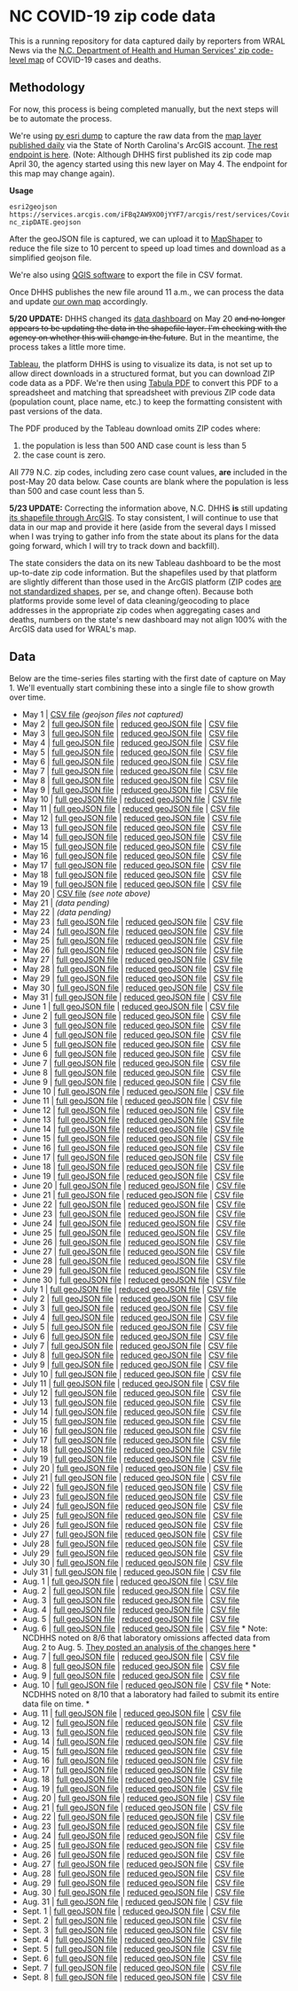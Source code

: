 
# NC COVID-19 zip code data

This is a running repository for data captured daily by reporters from WRAL News via the [N.C. Department of Health and Human Services' zip code-level map](https://www.ncdhhs.gov/divisions/public-health/covid19/covid-19-nc-case-count#zip-code-map) of COVID-19 cases and deaths.

## Methodology

For now, this process is being completed manually, but the next steps will be to automate the process.

We're using [py esri dump](https://github.com/openaddresses/pyesridump) to capture the raw data from the [map layer published daily](https://nc.maps.arcgis.com/home/item.html?id=52f127a0767149ec984e91fcc06b06cb#overview) via the State of North Carolina's ArcGIS account. [The rest endpoint is here](https://services.arcgis.com/iFBq2AW9XO0jYYF7/arcgis/rest/services/Covid19byZIPnew/FeatureServer/0). (Note: Although DHHS first published its zip code map April 30, the agency started using this new layer on May 4. The endpoint for this map may change again).

**Usage**

    esri2geojson https://services.arcgis.com/iFBq2AW9XO0jYYF7/arcgis/rest/services/Covid19byZIPnew/FeatureServer/0 nc_zipDATE.geojson
After the geoJSON file is captured, we can upload it to [MapShaper](https://mapshaper.org/) to reduce the file size to 10 percent to speed up load times and download as a simplified geojson file.

We're also using [QGIS software](https://qgis.org/en/site/) to export the file in CSV format.

Once DHHS publishes the new file around 11 a.m., we can process the data and update [our own map](https://www.wral.com/coronavirus/nc-coronavirus-cases-maps-graphs-live-updates/19010016/) accordingly.

**5/20 UPDATE:** DHHS changed its [data dashboard](https://covid19.ncdhhs.gov/dashboard) on May 20 ~~and no longer appears to be updating the data in the shapefile layer. I'm checking with the agency on whether this will change in the future~~. But in the meantime, the process takes a little more time.

[Tableau](https://www.tableau.com/), the platform DHHS is using to visualize its data, is not set up to allow direct downloads in a structured format, but you can download ZIP code data as a PDF. We're then using [Tabula PDF](https://tabula.technology/) to convert this PDF to a spreadsheet and matching that spreadsheet with previous ZIP code data (population count, place name, etc.) to keep the formatting consistent with past versions of the data.

The PDF produced by the Tableau download omits ZIP codes where:

 1. the population is less than 500 AND case count is less than 5
 2. the case count is zero.

All 779 N.C. zip codes, including zero case count values, **are** included in the post-May 20 data below. Case counts are blank where the population is less than 500 and case count less than 5.

**5/23 UPDATE:** Correcting the information above, N.C. DHHS **is** still updating [its shapefile through ArcGIS](https://nc.maps.arcgis.com/home/item.html?id=52f127a0767149ec984e91fcc06b06cb#overview). To stay consistent, I will continue to use that data in our map and provide it here (aside from the several days I missed when I was trying to gather info from the state about its plans for the data going forward, which I will try to track down and backfill).

The state considers the data on its new Tableau dashboard to be the most up-to-date zip code information. But the shapefiles used by that platform are slightly different than those used in the ArcGIS platform (ZIP codes [are not standardized shapes](https://carto.com/blog/zip-codes-spatial-analysis/), per se, and change often). Because both platforms provide some level of data cleaning/geocoding to place addresses in the appropriate zip codes when aggregating cases and deaths, numbers on the state's new dashboard may not align 100% with the ArcGIS data used for WRAL's map.

## Data
Below are the time-series files starting with the first date of capture on May 1. We'll eventually start combining these into a single file to show growth over time.
 - May 1 | [CSV file](time_series_data/csv/nc_zip0501.csv) *(geojson files not captured)*
 - May 2 | [full geoJSON file](time_series_data/full_geojson/nc_zip0502.geojson) | [reduced geoJSON file](time_series_data/reduced_geojson/nc_zip0502.json) | [CSV file](time_series_data/csv/nc_zip0502.csv)
 - May 3 | [full geoJSON file](time_series_data/full_geojson/nc_zip0503.geojson) | [reduced geoJSON file](time_series_data/reduced_geojson/nc_zip0503.json) | [CSV file](time_series_data/csv/nc_zip0503.csv)
 - May 4 | [full geoJSON file](time_series_data/full_geojson/nc_zip0504.geojson) | [reduced geoJSON file](time_series_data/reduced_geojson/nc_zip0504.json) | [CSV file](time_series_data/csv/nc_zip0504.csv)
 - May 5 | [full geoJSON file](time_series_data/full_geojson/nc_zip0505.geojson) | [reduced geoJSON file](time_series_data/reduced_geojson/nc_zip0505.json) | [CSV file](time_series_data/csv/nc_zip0505.csv)
 - May 6 | [full geoJSON file](time_series_data/full_geojson/nc_zip0506.geojson) | [reduced geoJSON file](time_series_data/reduced_geojson/nc_zip0506.json) | [CSV file](time_series_data/csv/nc_zip0506.csv)
 - May 7 | [full geoJSON file](time_series_data/full_geojson/nc_zip0507.geojson) | [reduced geoJSON file](time_series_data/reduced_geojson/nc_zip0507.json) | [CSV file](time_series_data/csv/nc_zip0507.csv)
 - May 8 | [full geoJSON file](time_series_data/full_geojson/nc_zip0508.geojson) | [reduced geoJSON file](time_series_data/reduced_geojson/nc_zip0508.json) | [CSV file](time_series_data/csv/nc_zip0508.csv)
 - May 9 | [full geoJSON file](time_series_data/full_geojson/nc_zip0509.geojson) | [reduced geoJSON file](time_series_data/reduced_geojson/nc_zip0509.json) | [CSV file](time_series_data/csv/nc_zip0509.csv)
 - May 10 | [full geoJSON file](time_series_data/full_geojson/nc_zip0510.geojson) | [reduced geoJSON file](time_series_data/reduced_geojson/nc_zip0510.json) | [CSV file](time_series_data/csv/nc_zip0510.csv)
 - May 11 | [full geoJSON file](time_series_data/full_geojson/nc_zip0511.geojson) | [reduced geoJSON file](time_series_data/reduced_geojson/nc_zip0511.json) | [CSV file](time_series_data/csv/nc_zip0511.csv)
 - May 12 | [full geoJSON file](time_series_data/full_geojson/nc_zip0512.geojson) | [reduced geoJSON file](time_series_data/reduced_geojson/nc_zip0512.json) | [CSV file](time_series_data/csv/nc_zip0512.csv)
 - May 13 | [full geoJSON file](time_series_data/full_geojson/nc_zip0513.geojson) | [reduced geoJSON file](time_series_data/reduced_geojson/nc_zip0513.json) | [CSV file](time_series_data/csv/nc_zip0513.csv)
 - May 14 | [full geoJSON file](time_series_data/full_geojson/nc_zip0514.geojson) | [reduced geoJSON file](time_series_data/reduced_geojson/nc_zip0514.json) | [CSV file](time_series_data/csv/nc_zip0514.csv)
 - May 15 | [full geoJSON file](time_series_data/full_geojson/nc_zip0515.geojson) | [reduced geoJSON file](time_series_data/reduced_geojson/nc_zip0515.json) | [CSV file](time_series_data/csv/nc_zip0515.csv)
 - May 16 | [full geoJSON file](time_series_data/full_geojson/nc_zip0516.geojson) | [reduced geoJSON file](time_series_data/reduced_geojson/nc_zip0516.json) | [CSV file](time_series_data/csv/nc_zip0516.csv)
 - May 17 | [full geoJSON file](time_series_data/full_geojson/nc_zip0517.geojson) | [reduced geoJSON file](time_series_data/reduced_geojson/nc_zip0517.json) | [CSV file](time_series_data/csv/nc_zip0517.csv)
 - May 18 | [full geoJSON file](time_series_data/full_geojson/nc_zip0518.geojson) | [reduced geoJSON file](time_series_data/reduced_geojson/nc_zip0518.json) | [CSV file](time_series_data/csv/nc_zip0518.csv)
 - May 19 | [full geoJSON file](time_series_data/full_geojson/nc_zip0519.geojson) | [reduced geoJSON file](time_series_data/reduced_geojson/nc_zip0519.json) | [CSV file](time_series_data/csv/nc_zip0519.csv)
 - May 20 | [CSV file](time_series_data/csv/nc_zip0520.csv) *(see note above)*
 - May 21 | *(data pending)*
 - May 22 | *(data pending)*
 - May 23 | [full geoJSON file](time_series_data/full_geojson/nc_zip0523.geojson) | [reduced geoJSON file](time_series_data/reduced_geojson/nc_zip0523.json) | [CSV file](time_series_data/csv/nc_zip0523.csv)
 - May 24 | [full geoJSON file](time_series_data/full_geojson/nc_zip0524.geojson) | [reduced geoJSON file](time_series_data/reduced_geojson/nc_zip0524.json) | [CSV file](time_series_data/csv/nc_zip0524.csv)
 - May 25 | [full geoJSON file](time_series_data/full_geojson/nc_zip0525.geojson) | [reduced geoJSON file](time_series_data/reduced_geojson/nc_zip0525.json) | [CSV file](time_series_data/csv/nc_zip0525.csv)
 - May 26 | [full geoJSON file](time_series_data/full_geojson/nc_zip0526.geojson) | [reduced geoJSON file](time_series_data/reduced_geojson/nc_zip0526.json) | [CSV file](time_series_data/csv/nc_zip0526.csv)
 - May 27 | [full geoJSON file](time_series_data/full_geojson/nc_zip0527.geojson) | [reduced geoJSON file](time_series_data/reduced_geojson/nc_zip0527.json) | [CSV file](time_series_data/csv/nc_zip0527.csv)
 - May 28 | [full geoJSON file](time_series_data/full_geojson/nc_zip0528.geojson) | [reduced geoJSON file](time_series_data/reduced_geojson/nc_zip0528.json) | [CSV file](time_series_data/csv/nc_zip0528.csv)
 - May 29 | [full geoJSON file](time_series_data/full_geojson/nc_zip0529.geojson) | [reduced geoJSON file](time_series_data/reduced_geojson/nc_zip0529.json) | [CSV file](time_series_data/csv/nc_zip0529.csv)
 - May 30 | [full geoJSON file](time_series_data/full_geojson/nc_zip0530.geojson) | [reduced geoJSON file](time_series_data/reduced_geojson/nc_zip0530.json) | [CSV file](time_series_data/csv/nc_zip0530.csv)
 - May 31 | [full geoJSON file](time_series_data/full_geojson/nc_zip0531.geojson) | [reduced geoJSON file](time_series_data/reduced_geojson/nc_zip0531.json) | [CSV file](time_series_data/csv/nc_zip0531.csv)
 - June 1 | [full geoJSON file](time_series_data/full_geojson/nc_zip0601.geojson) | [reduced geoJSON file](time_series_data/reduced_geojson/nc_zip0601.json) | [CSV file](time_series_data/csv/nc_zip0601.csv)
 - June 2 | [full geoJSON file](time_series_data/full_geojson/nc_zip0602.geojson) | [reduced geoJSON file](time_series_data/reduced_geojson/nc_zip0602.json) | [CSV file](time_series_data/csv/nc_zip0602.csv)
 - June 3 | [full geoJSON file](time_series_data/full_geojson/nc_zip0603.geojson) | [reduced geoJSON file](time_series_data/reduced_geojson/nc_zip0603.json) | [CSV file](time_series_data/csv/nc_zip0603.csv)
 - June 4 | [full geoJSON file](time_series_data/full_geojson/nc_zip0604.geojson) | [reduced geoJSON file](time_series_data/reduced_geojson/nc_zip0604.json) | [CSV file](time_series_data/csv/nc_zip0604.csv)
 - June 5 | [full geoJSON file](time_series_data/full_geojson/nc_zip0605.geojson) | [reduced geoJSON file](time_series_data/reduced_geojson/nc_zip0605.json) | [CSV file](time_series_data/csv/nc_zip0605.csv)
 - June 6 | [full geoJSON file](time_series_data/full_geojson/nc_zip0606.geojson) | [reduced geoJSON file](time_series_data/reduced_geojson/nc_zip0606.json) | [CSV file](time_series_data/csv/nc_zip0606.csv)
 - June 7 | [full geoJSON file](time_series_data/full_geojson/nc_zip0607.geojson) | [reduced geoJSON file](time_series_data/reduced_geojson/nc_zip0607.json) | [CSV file](time_series_data/csv/nc_zip0607.csv)
 - June 8 | [full geoJSON file](time_series_data/full_geojson/nc_zip0608.geojson) | [reduced geoJSON file](time_series_data/reduced_geojson/nc_zip0608.json) | [CSV file](time_series_data/csv/nc_zip0608.csv)
 - June 9 | [full geoJSON file](time_series_data/full_geojson/nc_zip0609.geojson) | [reduced geoJSON file](time_series_data/reduced_geojson/nc_zip0609.json) | [CSV file](time_series_data/csv/nc_zip0609.csv)
 - June 10 | [full geoJSON file](time_series_data/full_geojson/nc_zip0610.geojson) | [reduced geoJSON file](time_series_data/reduced_geojson/nc_zip0610.json) | [CSV file](time_series_data/csv/nc_zip0610.csv)
 - June 11 | [full geoJSON file](time_series_data/full_geojson/nc_zip0611.geojson) | [reduced geoJSON file](time_series_data/reduced_geojson/nc_zip0611.json) | [CSV file](time_series_data/csv/nc_zip0611.csv)
 - June 12 | [full geoJSON file](time_series_data/full_geojson/nc_zip0612.geojson) | [reduced geoJSON file](time_series_data/reduced_geojson/nc_zip0612.json) | [CSV file](time_series_data/csv/nc_zip0612.csv)
 - June 13 | [full geoJSON file](time_series_data/full_geojson/nc_zip0613.geojson) | [reduced geoJSON file](time_series_data/reduced_geojson/nc_zip0613.json) | [CSV file](time_series_data/csv/nc_zip0613.csv)
 - June 14 | [full geoJSON file](time_series_data/full_geojson/nc_zip0614.geojson) | [reduced geoJSON file](time_series_data/reduced_geojson/nc_zip0614.json) | [CSV file](time_series_data/csv/nc_zip0614.csv)
 - June 15 | [full geoJSON file](time_series_data/full_geojson/nc_zip0615.geojson) | [reduced geoJSON file](time_series_data/reduced_geojson/nc_zip0615.json) | [CSV file](time_series_data/csv/nc_zip0615.csv)
 - June 16 | [full geoJSON file](time_series_data/full_geojson/nc_zip0616.geojson) | [reduced geoJSON file](time_series_data/reduced_geojson/nc_zip0616.json) | [CSV file](time_series_data/csv/nc_zip0616.csv)
 - June 17 | [full geoJSON file](time_series_data/full_geojson/nc_zip0617.geojson) | [reduced geoJSON file](time_series_data/reduced_geojson/nc_zip0617.json) | [CSV file](time_series_data/csv/nc_zip0617.csv)
 - June 18 | [full geoJSON file](time_series_data/full_geojson/nc_zip0618.geojson) | [reduced geoJSON file](time_series_data/reduced_geojson/nc_zip0618.json) | [CSV file](time_series_data/csv/nc_zip0618.csv)
 - June 19 | [full geoJSON file](time_series_data/full_geojson/nc_zip0619.geojson) | [reduced geoJSON file](time_series_data/reduced_geojson/nc_zip0619.json) | [CSV file](time_series_data/csv/nc_zip0619.csv)
 - June 20 | [full geoJSON file](time_series_data/full_geojson/nc_zip0620.geojson) | [reduced geoJSON file](time_series_data/reduced_geojson/nc_zip0620.json) | [CSV file](time_series_data/csv/nc_zip0620.csv)
 - June 21 | [full geoJSON file](time_series_data/full_geojson/nc_zip0621.geojson) | [reduced geoJSON file](time_series_data/reduced_geojson/nc_zip0621.json) | [CSV file](time_series_data/csv/nc_zip0621.csv)
 - June 22 | [full geoJSON file](time_series_data/full_geojson/nc_zip0622.geojson) | [reduced geoJSON file](time_series_data/reduced_geojson/nc_zip0622.json) | [CSV file](time_series_data/csv/nc_zip0622.csv)
 - June 23 | [full geoJSON file](time_series_data/full_geojson/nc_zip0623.geojson) | [reduced geoJSON file](time_series_data/reduced_geojson/nc_zip0623.json) | [CSV file](time_series_data/csv/nc_zip0623.csv)
 - June 24 | [full geoJSON file](time_series_data/full_geojson/nc_zip0624.geojson) | [reduced geoJSON file](time_series_data/reduced_geojson/nc_zip0624.json) | [CSV file](time_series_data/csv/nc_zip0624.csv)
 - June 25 | [full geoJSON file](time_series_data/full_geojson/nc_zip0625.geojson) | [reduced geoJSON file](time_series_data/reduced_geojson/nc_zip0625.json) | [CSV file](time_series_data/csv/nc_zip0625.csv)
 - June 26 | [full geoJSON file](time_series_data/full_geojson/nc_zip0626.geojson) | [reduced geoJSON file](time_series_data/reduced_geojson/nc_zip0626.json) | [CSV file](time_series_data/csv/nc_zip0626.csv)
 - June 27 | [full geoJSON file](time_series_data/full_geojson/nc_zip0627.geojson) | [reduced geoJSON file](time_series_data/reduced_geojson/nc_zip0627.json) | [CSV file](time_series_data/csv/nc_zip0627.csv)
 - June 28 | [full geoJSON file](time_series_data/full_geojson/nc_zip0628.geojson) | [reduced geoJSON file](time_series_data/reduced_geojson/nc_zip0628.json) | [CSV file](time_series_data/csv/nc_zip0628.csv)
 - June 29 | [full geoJSON file](time_series_data/full_geojson/nc_zip0629.geojson) | [reduced geoJSON file](time_series_data/reduced_geojson/nc_zip0629.json) | [CSV file](time_series_data/csv/nc_zip0629.csv)
 - June 30 | [full geoJSON file](time_series_data/full_geojson/nc_zip0630.geojson) | [reduced geoJSON file](time_series_data/reduced_geojson/nc_zip0630.json) | [CSV file](time_series_data/csv/nc_zip0630.csv)
 - July 1 | [full geoJSON file](time_series_data/full_geojson/nc_zip0701.geojson) | [reduced geoJSON file](time_series_data/reduced_geojson/nc_zip0701.json) | [CSV file](time_series_data/csv/nc_zip0701.csv)
 - July 2 | [full geoJSON file](time_series_data/full_geojson/nc_zip0702.geojson) | [reduced geoJSON file](time_series_data/reduced_geojson/nc_zip0702.json) | [CSV file](time_series_data/csv/nc_zip0702.csv)
 - July 3 | [full geoJSON file](time_series_data/full_geojson/nc_zip0703.geojson) | [reduced geoJSON file](time_series_data/reduced_geojson/nc_zip0703.json) | [CSV file](time_series_data/csv/nc_zip0703.csv)
 - July 4 | [full geoJSON file](time_series_data/full_geojson/nc_zip0704.geojson) | [reduced geoJSON file](time_series_data/reduced_geojson/nc_zip0704.json) | [CSV file](time_series_data/csv/nc_zip0704.csv)
 - July 5 | [full geoJSON file](time_series_data/full_geojson/nc_zip0705.geojson) | [reduced geoJSON file](time_series_data/reduced_geojson/nc_zip0705.json) | [CSV file](time_series_data/csv/nc_zip0705.csv)
 - July 6 | [full geoJSON file](time_series_data/full_geojson/nc_zip0706.geojson) | [reduced geoJSON file](time_series_data/reduced_geojson/nc_zip0706.json) | [CSV file](time_series_data/csv/nc_zip0706.csv)
 - July 7 | [full geoJSON file](time_series_data/full_geojson/nc_zip0707.geojson) | [reduced geoJSON file](time_series_data/reduced_geojson/nc_zip0707.json) | [CSV file](time_series_data/csv/nc_zip0707.csv)
 - July 8 | [full geoJSON file](time_series_data/full_geojson/nc_zip0708.geojson) | [reduced geoJSON file](time_series_data/reduced_geojson/nc_zip0708.json) | [CSV file](time_series_data/csv/nc_zip0708.csv)
 - July 9 | [full geoJSON file](time_series_data/full_geojson/nc_zip0709.geojson) | [reduced geoJSON file](time_series_data/reduced_geojson/nc_zip0709.json) | [CSV file](time_series_data/csv/nc_zip0709.csv)
 - July 10 | [full geoJSON file](time_series_data/full_geojson/nc_zip0710.geojson) | [reduced geoJSON file](time_series_data/reduced_geojson/nc_zip0710.json) | [CSV file](time_series_data/csv/nc_zip0710.csv)
 - July 11 | [full geoJSON file](time_series_data/full_geojson/nc_zip0711.geojson) | [reduced geoJSON file](time_series_data/reduced_geojson/nc_zip0711.json) | [CSV file](time_series_data/csv/nc_zip0711.csv)
 - July 12 | [full geoJSON file](time_series_data/full_geojson/nc_zip0712.geojson) | [reduced geoJSON file](time_series_data/reduced_geojson/nc_zip0712.json) | [CSV file](time_series_data/csv/nc_zip0712.csv)
 - July 13 | [full geoJSON file](time_series_data/full_geojson/nc_zip0713.geojson) | [reduced geoJSON file](time_series_data/reduced_geojson/nc_zip0713.json) | [CSV file](time_series_data/csv/nc_zip0713.csv)
 - July 14 | [full geoJSON file](time_series_data/full_geojson/nc_zip0714.geojson) | [reduced geoJSON file](time_series_data/reduced_geojson/nc_zip0714.json) | [CSV file](time_series_data/csv/nc_zip0714.csv)
 - July 15 | [full geoJSON file](time_series_data/full_geojson/nc_zip0715.geojson) | [reduced geoJSON file](time_series_data/reduced_geojson/nc_zip0715.json) | [CSV file](time_series_data/csv/nc_zip0715.csv)
 - July 16 | [full geoJSON file](time_series_data/full_geojson/nc_zip0716.geojson) | [reduced geoJSON file](time_series_data/reduced_geojson/nc_zip0716.json) | [CSV file](time_series_data/csv/nc_zip0716.csv)
 - July 17 | [full geoJSON file](time_series_data/full_geojson/nc_zip0717.geojson) | [reduced geoJSON file](time_series_data/reduced_geojson/nc_zip0717.json) | [CSV file](time_series_data/csv/nc_zip0717.csv)
 - July 18 | [full geoJSON file](time_series_data/full_geojson/nc_zip0718.geojson) | [reduced geoJSON file](time_series_data/reduced_geojson/nc_zip0718.json) | [CSV file](time_series_data/csv/nc_zip0718.csv)
 - July 19 | [full geoJSON file](time_series_data/full_geojson/nc_zip0719.geojson) | [reduced geoJSON file](time_series_data/reduced_geojson/nc_zip0719.json) | [CSV file](time_series_data/csv/nc_zip0719.csv)
 - July 20 | [full geoJSON file](time_series_data/full_geojson/nc_zip0720.geojson) | [reduced geoJSON file](time_series_data/reduced_geojson/nc_zip0720.json) | [CSV file](time_series_data/csv/nc_zip0720.csv)
 - July 21 | [full geoJSON file](time_series_data/full_geojson/nc_zip0721.geojson) | [reduced geoJSON file](time_series_data/reduced_geojson/nc_zip0721.json) | [CSV file](time_series_data/csv/nc_zip0721.csv)
 - July 22 | [full geoJSON file](time_series_data/full_geojson/nc_zip0722.geojson) | [reduced geoJSON file](time_series_data/reduced_geojson/nc_zip0722.json) | [CSV file](time_series_data/csv/nc_zip0722.csv)
 - July 23 | [full geoJSON file](time_series_data/full_geojson/nc_zip0723.geojson) | [reduced geoJSON file](time_series_data/reduced_geojson/nc_zip0723.json) | [CSV file](time_series_data/csv/nc_zip0723.csv)
 - July 24 | [full geoJSON file](time_series_data/full_geojson/nc_zip0724.geojson) | [reduced geoJSON file](time_series_data/reduced_geojson/nc_zip0724.json) | [CSV file](time_series_data/csv/nc_zip0724.csv)
 - July 25 | [full geoJSON file](time_series_data/full_geojson/nc_zip0725.geojson) | [reduced geoJSON file](time_series_data/reduced_geojson/nc_zip0725.json) | [CSV file](time_series_data/csv/nc_zip0725.csv)
 - July 26 | [full geoJSON file](time_series_data/full_geojson/nc_zip0726.geojson) | [reduced geoJSON file](time_series_data/reduced_geojson/nc_zip0726.json) | [CSV file](time_series_data/csv/nc_zip0726.csv)
 - July 27 | [full geoJSON file](time_series_data/full_geojson/nc_zip0727.geojson) | [reduced geoJSON file](time_series_data/reduced_geojson/nc_zip0727.json) | [CSV file](time_series_data/csv/nc_zip0727.csv)
 - July 28 | [full geoJSON file](time_series_data/full_geojson/nc_zip0728.geojson) | [reduced geoJSON file](time_series_data/reduced_geojson/nc_zip0728.json) | [CSV file](time_series_data/csv/nc_zip0728.csv)
 - July 29 | [full geoJSON file](time_series_data/full_geojson/nc_zip0729.geojson) | [reduced geoJSON file](time_series_data/reduced_geojson/nc_zip0729.json) | [CSV file](time_series_data/csv/nc_zip0729.csv)
 - July 30 | [full geoJSON file](time_series_data/full_geojson/nc_zip0730.geojson) | [reduced geoJSON file](time_series_data/reduced_geojson/nc_zip0730.json) | [CSV file](time_series_data/csv/nc_zip0730.csv)
 - July 31 | [full geoJSON file](time_series_data/full_geojson/nc_zip0731.geojson) | [reduced geoJSON file](time_series_data/reduced_geojson/nc_zip0731.json) | [CSV file](time_series_data/csv/nc_zip0731.csv)
 - Aug. 1 | [full geoJSON file](time_series_data/full_geojson/nc_zip0801.geojson) | [reduced geoJSON file](time_series_data/reduced_geojson/nc_zip0801.json) | [CSV file](time_series_data/csv/nc_zip0801.csv)
 - Aug. 2 | [full geoJSON file](time_series_data/full_geojson/nc_zip0802.geojson) | [reduced geoJSON file](time_series_data/reduced_geojson/nc_zip0802.json) | [CSV file](time_series_data/csv/nc_zip0802.csv)
 - Aug. 3 | [full geoJSON file](time_series_data/full_geojson/nc_zip0803.geojson) | [reduced geoJSON file](time_series_data/reduced_geojson/nc_zip0803.json) | [CSV file](time_series_data/csv/nc_zip0803.csv)
 - Aug. 4 | [full geoJSON file](time_series_data/full_geojson/nc_zip0804.geojson) | [reduced geoJSON file](time_series_data/reduced_geojson/nc_zip0804.json) | [CSV file](time_series_data/csv/nc_zip0804.csv)
 - Aug. 5 | [full geoJSON file](time_series_data/full_geojson/nc_zip0805.geojson) | [reduced geoJSON file](time_series_data/reduced_geojson/nc_zip0805.json) | [CSV file](time_series_data/csv/nc_zip0805.csv)
 - Aug. 6 | [full geoJSON file](time_series_data/full_geojson/nc_zip0806.geojson) | [reduced geoJSON file](time_series_data/reduced_geojson/nc_zip0806.json) | [CSV file](time_series_data/csv/nc_zip0806.csv) * Note: NCDHHS noted on 8/6 that laboratory omissions affected data from Aug. 2 to Aug. 5. [They posted an analysis of the changes here](https://files.nc.gov/covid/documents/dashboard/Aug2-5_NCDHHS_DataUpdate.xlsx) *
 - Aug. 7 | [full geoJSON file](time_series_data/full_geojson/nc_zip0807.geojson) | [reduced geoJSON file](time_series_data/reduced_geojson/nc_zip0807.json) | [CSV file](time_series_data/csv/nc_zip0807.csv)
 - Aug. 8 | [full geoJSON file](time_series_data/full_geojson/nc_zip0808.geojson) | [reduced geoJSON file](time_series_data/reduced_geojson/nc_zip0808.json) | [CSV file](time_series_data/csv/nc_zip0808.csv)
 - Aug. 9 | [full geoJSON file](time_series_data/full_geojson/nc_zip0809.geojson) | [reduced geoJSON file](time_series_data/reduced_geojson/nc_zip0809.json) | [CSV file](time_series_data/csv/nc_zip0809.csv)
 - Aug. 10 | [full geoJSON file](time_series_data/full_geojson/nc_zip0810.geojson) | [reduced geoJSON file](time_series_data/reduced_geojson/nc_zip0810.json) | [CSV file](time_series_data/csv/nc_zip0810.csv) * Note: NCDHHS noted on 8/10 that a laboratory had failed to submit its entire data file on time. *
 - Aug. 11 | [full geoJSON file](time_series_data/full_geojson/nc_zip0811.geojson) | [reduced geoJSON file](time_series_data/reduced_geojson/nc_zip0811.json) | [CSV file](time_series_data/csv/nc_zip0811.csv)
 - Aug. 12 | [full geoJSON file](time_series_data/full_geojson/nc_zip0812.geojson) | [reduced geoJSON file](time_series_data/reduced_geojson/nc_zip0812.json) | [CSV file](time_series_data/csv/nc_zip0812.csv)
 - Aug. 13 | [full geoJSON file](time_series_data/full_geojson/nc_zip0813.geojson) | [reduced geoJSON file](time_series_data/reduced_geojson/nc_zip0813.json) | [CSV file](time_series_data/csv/nc_zip0813.csv)
 - Aug. 14 | [full geoJSON file](time_series_data/full_geojson/nc_zip0814.geojson) | [reduced geoJSON file](time_series_data/reduced_geojson/nc_zip0814.json) | [CSV file](time_series_data/csv/nc_zip0814.csv)
 - Aug. 15 | [full geoJSON file](time_series_data/full_geojson/nc_zip0815.geojson) | [reduced geoJSON file](time_series_data/reduced_geojson/nc_zip0815.json) | [CSV file](time_series_data/csv/nc_zip0815.csv)
 - Aug. 16 | [full geoJSON file](time_series_data/full_geojson/nc_zip0816.geojson) | [reduced geoJSON file](time_series_data/reduced_geojson/nc_zip0816.json) | [CSV file](time_series_data/csv/nc_zip0816.csv)
 - Aug. 17 | [full geoJSON file](time_series_data/full_geojson/nc_zip0817.geojson) | [reduced geoJSON file](time_series_data/reduced_geojson/nc_zip0817.json) | [CSV file](time_series_data/csv/nc_zip0817.csv)
 - Aug. 18 | [full geoJSON file](time_series_data/full_geojson/nc_zip0818.geojson) | [reduced geoJSON file](time_series_data/reduced_geojson/nc_zip0818.json) | [CSV file](time_series_data/csv/nc_zip0818.csv)
 - Aug. 19 | [full geoJSON file](time_series_data/full_geojson/nc_zip0819.geojson) | [reduced geoJSON file](time_series_data/reduced_geojson/nc_zip0819.json) | [CSV file](time_series_data/csv/nc_zip0819.csv)
 - Aug. 20 | [full geoJSON file](time_series_data/full_geojson/nc_zip0820.geojson) | [reduced geoJSON file](time_series_data/reduced_geojson/nc_zip0820.json) | [CSV file](time_series_data/csv/nc_zip0820.csv)
 - Aug. 21 | [full geoJSON file](time_series_data/full_geojson/nc_zip0821.geojson) | [reduced geoJSON file](time_series_data/reduced_geojson/nc_zip0821.json) | [CSV file](time_series_data/csv/nc_zip0821.csv)
 - Aug. 22 | [full geoJSON file](time_series_data/full_geojson/nc_zip0822.geojson) | [reduced geoJSON file](time_series_data/reduced_geojson/nc_zip0822.json) | [CSV file](time_series_data/csv/nc_zip0822.csv)
 - Aug. 23 | [full geoJSON file](time_series_data/full_geojson/nc_zip0823.geojson) | [reduced geoJSON file](time_series_data/reduced_geojson/nc_zip0823.json) | [CSV file](time_series_data/csv/nc_zip0823.csv)
 - Aug. 24 | [full geoJSON file](time_series_data/full_geojson/nc_zip0824.geojson) | [reduced geoJSON file](time_series_data/reduced_geojson/nc_zip0824.json) | [CSV file](time_series_data/csv/nc_zip0824.csv)
 - Aug. 25 | [full geoJSON file](time_series_data/full_geojson/nc_zip0825.geojson) | [reduced geoJSON file](time_series_data/reduced_geojson/nc_zip0825.json) | [CSV file](time_series_data/csv/nc_zip0825.csv)
 - Aug. 26 | [full geoJSON file](time_series_data/full_geojson/nc_zip0826.geojson) | [reduced geoJSON file](time_series_data/reduced_geojson/nc_zip0826.json) | [CSV file](time_series_data/csv/nc_zip0826.csv)
 - Aug. 27 | [full geoJSON file](time_series_data/full_geojson/nc_zip0827.geojson) | [reduced geoJSON file](time_series_data/reduced_geojson/nc_zip0827.json) | [CSV file](time_series_data/csv/nc_zip0827.csv)
 - Aug. 28 | [full geoJSON file](time_series_data/full_geojson/nc_zip0828.geojson) | [reduced geoJSON file](time_series_data/reduced_geojson/nc_zip0828.json) | [CSV file](time_series_data/csv/nc_zip0828.csv)
 - Aug. 29 | [full geoJSON file](time_series_data/full_geojson/nc_zip0829.geojson) | [reduced geoJSON file](time_series_data/reduced_geojson/nc_zip0829.json) | [CSV file](time_series_data/csv/nc_zip0829.csv)
 - Aug. 30 | [full geoJSON file](time_series_data/full_geojson/nc_zip0830.geojson) | [reduced geoJSON file](time_series_data/reduced_geojson/nc_zip0830.json) | [CSV file](time_series_data/csv/nc_zip0830.csv)
 - Aug. 31 | [full geoJSON file](time_series_data/full_geojson/nc_zip0831.geojson) | [reduced geoJSON file](time_series_data/reduced_geojson/nc_zip0831.json) | [CSV file](time_series_data/csv/nc_zip0831.csv)
 - Sept. 1 | [full geoJSON file](time_series_data/full_geojson/nc_zip0901.geojson) | [reduced geoJSON file](time_series_data/reduced_geojson/nc_zip0901.json) | [CSV file](time_series_data/csv/nc_zip0901.csv)
 - Sept. 2 | [full geoJSON file](time_series_data/full_geojson/nc_zip0902.geojson) | [reduced geoJSON file](time_series_data/reduced_geojson/nc_zip0902.json) | [CSV file](time_series_data/csv/nc_zip0902.csv)
 - Sept. 3 | [full geoJSON file](time_series_data/full_geojson/nc_zip0903.geojson) | [reduced geoJSON file](time_series_data/reduced_geojson/nc_zip0903.json) | [CSV file](time_series_data/csv/nc_zip0903.csv)
 - Sept. 4 | [full geoJSON file](time_series_data/full_geojson/nc_zip0904.geojson) | [reduced geoJSON file](time_series_data/reduced_geojson/nc_zip0904.json) | [CSV file](time_series_data/csv/nc_zip0904.csv)
 - Sept. 5 | [full geoJSON file](time_series_data/full_geojson/nc_zip0905.geojson) | [reduced geoJSON file](time_series_data/reduced_geojson/nc_zip0905.json) | [CSV file](time_series_data/csv/nc_zip0905.csv)
 - Sept. 6 | [full geoJSON file](time_series_data/full_geojson/nc_zip0906.geojson) | [reduced geoJSON file](time_series_data/reduced_geojson/nc_zip0906.json) | [CSV file](time_series_data/csv/nc_zip0906.csv)
 - Sept. 7 | [full geoJSON file](time_series_data/full_geojson/nc_zip0907.geojson) | [reduced geoJSON file](time_series_data/reduced_geojson/nc_zip0907.json) | [CSV file](time_series_data/csv/nc_zip0907.csv)
 - Sept. 8 | [full geoJSON file](time_series_data/full_geojson/nc_zip0908.geojson) | [reduced geoJSON file](time_series_data/reduced_geojson/nc_zip0908.json) | [CSV file](time_series_data/csv/nc_zip0908.csv)